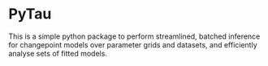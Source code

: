 # PyTau

This is a simple python package to perform streamlined, batched inference for changepoint models over parameter grids and datasets, and efficiently analyse sets of fitted models.
